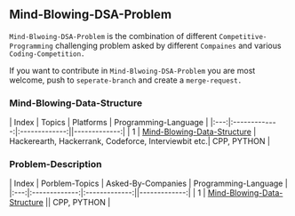## Mind-Blowing-DSA-Problem

`Mind-Blwoing-DSA-Problem` is the combination of different `Competitive-Programming` challenging
problem asked by different `Compaines` and various `Coding-Competition.`

If you want to contribute in `Mind-Blwoing-DSA-Problem` you are most welcome, push to `seperate-branch` and create a `merge-request.`

### Mind-Blowing-Data-Structure

| Index | Topics        | Platforms           | Programming-Language |
|:---:|:-------------:|:-------------:||-------------:|
| 1 | [Mind-Blowing-Data-Structure](DS-Problem) | Hackerearth, Hackerrank, Codeforce, Interviewbit etc.| CPP, PYTHON  |


### Problem-Description

| Index | Porblem-Topics        | Asked-By-Companies           | Programming-Language |
|:---:|:-------------:|:-------------:||-------------:|
| 1 | [Mind-Blowing-Data-Structure](Linked-List) || CPP, PYTHON  |

